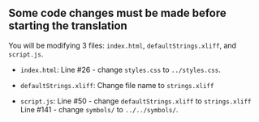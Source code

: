 ## Some code changes must be made before starting the translation

You will be modifying 3 files: `index.html`, `defaultStrings.xliff`, and `script.js`.

- `index.html`:
Line #26 - change `styles.css` to `../styles.css`.

- `defaultStrings.xliff`:
Change file name to `strings.xliff`

- `script.js`:
Line #50 - change `defaultStrings.xliff` to `strings.xliff`
Line #141 - change `symbols/` to `../../symbols/`.
